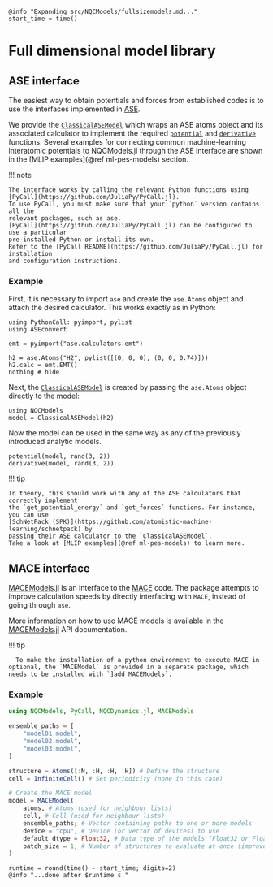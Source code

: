 ```@setup logging
@info "Expanding src/NQCModels/fullsizemodels.md..."
start_time = time()
```

# Full dimensional model library

## ASE interface

The easiest way to obtain potentials and forces from established codes is to
use the interfaces implemented in [ASE](https://wiki.fysik.dtu.dk/ase/).

We provide the [`ClassicalASEModel`](@ref) which wraps an ASE atoms object and its
associated calculator to implement the required [`potential`](@ref) and
[`derivative`](@ref) functions.
Several examples for connecting common machine-learning interatomic potentials to NQCModels.jl through the ASE interface are shown in the [MLIP examples](@ref ml-pes-models) section.

!!! note

    The interface works by calling the relevant Python functions using
    [PyCall](https://github.com/JuliaPy/PyCall.jl).
    To use PyCall, you must make sure that your `python` version contains all the
    relevant packages, such as ase.
    [PyCall](https://github.com/JuliaPy/PyCall.jl) can be configured to use a particular
    pre-installed Python or install its own.
    Refer to the [PyCall README](https://github.com/JuliaPy/PyCall.jl) for installation
    and configuration instructions.

### Example

First, it is necessary to import `ase` and create the `ase.Atoms` object and attach
the desired calculator. This works exactly as in Python:

```@example ase
using PythonCall: pyimport, pylist
using ASEconvert

emt = pyimport("ase.calculators.emt")

h2 = ase.Atoms("H2", pylist([(0, 0, 0), (0, 0, 0.74)]))
h2.calc = emt.EMT()
nothing # hide
```

Next, the [`ClassicalASEModel`](@ref) is created by passing the `ase.Atoms` object directly
to the model:

```@repl ase
using NQCModels
model = ClassicalASEModel(h2)
```

Now the model can be used in the same way as any of the previously introduced
analytic models.

```@repl ase
potential(model, rand(3, 2))
derivative(model, rand(3, 2))
```

!!! tip

    In theory, this should work with any of the ASE calculators that correctly implement
    the `get_potential_energy` and `get_forces` functions. For instance, you can use
    [SchNetPack (SPK)](https://github.com/atomistic-machine-learning/schnetpack) by
    passing their ASE calculator to the `ClassicalASEModel`.
    Take a look at [MLIP examples](@ref ml-pes-models) to learn more.

## MACE interface

[MACEModels.jl](https://github.com/NQCD/MACEModels.jl) is an interface to the [MACE](https://github.com/ACEsuit/mace) code. The package attempts to improve calculation speeds by directly interfacing with `MACE`, instead of going through `ase`.

More information on how to use MACE models is available in the [MACEModels.jl](@ref) API documentation. 

!!! tip

      To make the installation of a python environment to execute MACE in optional, the `MACEModel` is provided in a separate package, which needs to be installed with `]add MACEModels`. 

### Example

```julia
using NQCModels, PyCall, NQCDynamics.jl, MACEModels

ensemble_paths = [
    "model01.model",
    "model02.model",
    "model03.model",
]

structure = Atoms([:N, :H, :H, :H]) # Define the structure
cell = InfiniteCell() # Set periodicity (none in this case)

# Create the MACE model
model = MACEModel(
    atoms, # Atoms (used for neighbour lists)
    cell, # Cell (used for neighbour lists)
    ensemble_paths; # Vector containing paths to one or more models
    device = "cpu", # Device (or vector of devices) to use
    default_dtype = Float32, # Data type of the models (Float32 or Float64)
    batch_size = 1, # Number of structures to evaluate at once (improves overall throughput)
)
```

```@setup logging
runtime = round(time() - start_time; digits=2)
@info "...done after $runtime s."
```
